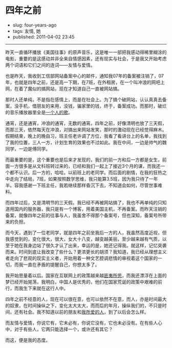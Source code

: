 # 四年之前

- slug: four-years-ago
- tags: 友情, 她
- published: 2011-04-02 23:45

-----------------

昨天一直循环播放《美国往事》的原声音乐，这是唯一一部把我感动得稀里糊涂的电影，重要的是这感动并非全来自情感因素，还有现实与社会，于是我又开始考虑两个词语和它们之间的连词——友情与爱情。

也是昨天，我收到工信部网站备案中心的邮件，通知我07年的备案被注销了，07年，也就是四年之前，还是高一下期，在7班，在外租房，在一个叫冲浪的网吧上网，在着了魔似的搞网站，现在才知道自己一直被网站搞。

那时人还单纯，不是指在感情上，而是在社会上。为了搞个破网站，认认真真去备案，没手机，借朋友的来用，没钱，骗家里的钱，终于，备案成功。而那时，破烂的音乐播放器里全是[一个人的歌][1]。

通宵，还是通宵，冲浪的通宵，无数的通宵。四年之前，好像清明也放了三天假，而那三天，依然每天在冲浪，对搞出来网站发笑，那时的激动现在已经觉得麻木。假期结束，晚上的晚自习，班主任老许调了方位，我看了看讲台上的名单，我找到了我的位置，三人一方，计划生育的效果也不过如此。我在中间，一边是帅气的魏同学，一边是傅同学。

而最重要的是，这个重要也是后来才发现的，我们的前一方和后一方都是女生，前面一方很多是从文科班转过来的，已经和我们一起上了接近3个月的课，而我还一个都不认识。后一方的，哈哈，以前班上的老同学。而后面的剧情，在我的狂热之中走向了结局，7班，如果按照数学思维，我只能算3.5班，因为我只待了一年半。容我感谢一下班主任，我若继续那样昏沉下去，不知道会如何，尽管世事难料。

而四年过后，又是清明节的三天假。我已经不再被网站搞了，我也不再单纯的只知道用国内的服务器，我只是有一个博客，用着美国主机，不再备案。而昨天注销的备案，就像四年之前的往事与人，我虽舍不得那个备案号，但也深知，备案号所带来的负担。

而今天，遇到了一位老同学，就是四年之前坐我后一方的人，我虽然高度近视，但我感觉到的，变化很大，很大，女大十八变，越变越美丽，至少越来越有气质，以至于她在我身边站了很久才认了出来，幸运的是，她还记得我。就这样，记忆突袭而来。时间到底让我改变了些什么？更浓更长的胡须？我知道，我已经从理想主义者走向了悲观的现实主义者，开始用着一种文艺腔调悲情的审视着这个国家的一切，而我一直在矛盾的提醒自己，你想太多了。

我开始思量着以后。国家在互联网上的政策越来越[匪夷所思][2]，而我还漂浮在上面的梦已经开始晃荡，我明白，中国人是优秀的，他们在国家荒诞的政策中艰难的前行，而我生下来就在这行人中。

四年之前不经意的人，现在可以很在意，也可以依然不在意，而人，亦是时间最大的奴隶，在时间操纵之下，变化太大太大，而而后的年月，操纵我们的，不只是时间，还有社会。我不知道以前的朋友和[我所爱的人][3]，到了以后会怎么样。

而友情与爱情，你说它有，它未必有，你说它没有，它也未必没有。在有些人心中，对于有些人，它两只能选择一个，或许还有其它？

而这，便是我的态度。


[1]: /memory-jolin-singing
[2]: /melancholy-ideal-young
[3]: /memory-fayewong-singing
